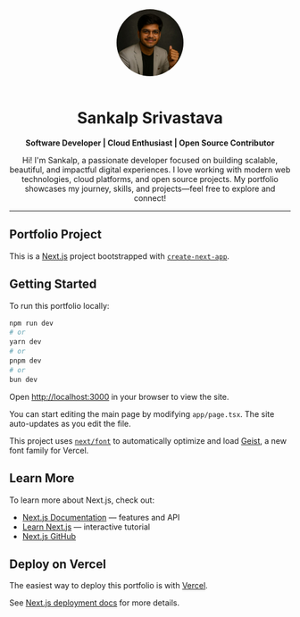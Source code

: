 <div align="center">
  <img src="public/pfp.jpeg" alt="Sankalp Srivastava" width="120" style="border-radius: 50%; margin-bottom: 1rem;" />
  
  # Sankalp Srivastava
  
  **Software Developer | Cloud Enthusiast | Open Source Contributor**
  
  Hi! I'm Sankalp, a passionate developer focused on building scalable, beautiful, and impactful digital experiences. I love working with modern web technologies, cloud platforms, and open source projects. My portfolio showcases my journey, skills, and projects—feel free to explore and connect!
</div>

---

## Portfolio Project

This is a [Next.js](https://nextjs.org) project bootstrapped with [`create-next-app`](https://nextjs.org/docs/app/api-reference/cli/create-next-app).

## Getting Started

To run this portfolio locally:

```bash
npm run dev
# or
yarn dev
# or
pnpm dev
# or
bun dev
```

Open [http://localhost:3000](http://localhost:3000) in your browser to view the site.

You can start editing the main page by modifying `app/page.tsx`. The site auto-updates as you edit the file.

This project uses [`next/font`](https://nextjs.org/docs/app/building-your-application/optimizing/fonts) to automatically optimize and load [Geist](https://vercel.com/font), a new font family for Vercel.

## Learn More

To learn more about Next.js, check out:

- [Next.js Documentation](https://nextjs.org/docs) — features and API
- [Learn Next.js](https://nextjs.org/learn) — interactive tutorial
- [Next.js GitHub](https://github.com/vercel/next.js)

## Deploy on Vercel

The easiest way to deploy this portfolio is with [Vercel](https://vercel.com/new?utm_medium=default-template&filter=next.js&utm_source=create-next-app&utm_campaign=create-next-app-readme).

See [Next.js deployment docs](https://nextjs.org/docs/app/building-your-application/deploying) for more details.
